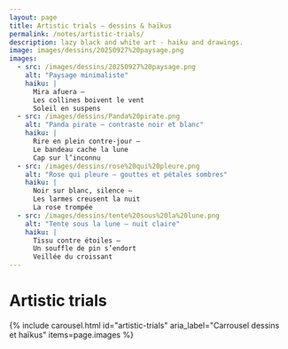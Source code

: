 ```yaml
---
layout: page
title: Artistic trials — dessins & haïkus
permalink: /notes/artistic-trials/
description: lazy black and white art - haiku and drawings.
image: images/dessins/20250927%20paysage.png
images:
  - src: /images/dessins/20250927%20paysage.png
    alt: "Paysage minimaliste"
    haiku: |
      Mira afuera —
      Les collines boivent le vent
      Soleil en suspens
  - src: /images/dessins/Panda%20pirate.png
    alt: "Panda pirate — contraste noir et blanc"
    haiku: |
      Rire en plein contre-jour —
      Le bandeau cache la lune
      Cap sur l’inconnu
  - src: /images/dessins/rose%20qui%20pleure.png
    alt: "Rose qui pleure — gouttes et pétales sombres"
    haiku: |
      Noir sur blanc, silence —
      Les larmes creusent la nuit
      La rose trompée
  - src: /images/dessins/tente%20sous%20la%20lune.png
    alt: "Tente sous la lune — nuit claire"
    haiku: |
      Tissu contre étoiles —
      Un souffle de pin s’endort
      Veillée du croissant
---
```




# Artistic trials

{% include carousel.html
  id="artistic-trials"
  aria_label="Carrousel dessins et haïkus"
  items=page.images
%}
